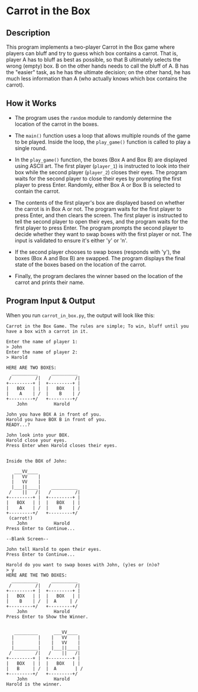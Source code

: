 # Carrot in the Box

## Description

This program implements a two-player Carrot in the Box game where players can bluff and try to guess which box contains a carrot. That is, player A has to bluff as best as possible, so that B ultimately selects the wrong (empty) box. B on the other hands needs to call the bluff of A. B has the "easier" task, as he has the ultimate decision; on the other hand, he has much less information than A (who actually knows which box contains the carrot).

## How it Works

- The program uses the `random` module to randomly determine the location of the carrot in the boxes.

- The `main()` function uses a loop that allows multiple rounds of the game to be played. Inside the loop, the `play_game()` function is called to play a single round.

- In the `play_game()` function, the boxes (Box A and Box B) are displayed using ASCII art. The first player (`player_1`) is instructed to look into their box while the second player (`player_2`) closes their eyes. The program waits for the second player to close their eyes by prompting the first player to press Enter. Randomly, either Box A or Box B is selected to contain the carrot.

- The contents of the first player's box are displayed based on whether the carrot is in Box A or not. The program waits for the first player to press Enter, and then clears the screen. The first player is instructed to tell the second player to open their eyes, and the program waits for the first player to press Enter. The program prompts the second player to decide whether they want to swap boxes with the first player or not. The input is validated to ensure it's either 'y' or 'n'.

- If the second player chooses to swap boxes (responds with 'y'), the boxes (Box A and Box B) are swapped. The program displays the final state of the boxes based on the location of the carrot.

- Finally, the program declares the winner based on the location of the carrot and prints their name.

## Program Input & Output

When you run `carrot_in_box.py`, the output will look like this:

```
Carrot in the Box Game. The rules are simple; To win, bluff until you have a box with a carrot in it.
    
Enter the name of player 1:
> John
Enter the name of player 2:
> Harold

HERE ARE TWO BOXES:
  __________     __________
 /         /|   /         /|
+---------+ |  +---------+ |
|   BOX   | |  |   BOX   | |
|    A    | /  |    B    | /
+---------+/   +---------+/
    John          Harold  

John you have BOX A in front of you.
Harold you have BOX B in front of you.
READY...?

John look into your BOX.
Harold close your eyes.
Press Enter when Harold closes their eyes.


Inside the BOX of John:

   ___VV____
  |   VV    |
  |   VV    |
  |___||____|    __________
 /    ||   /|   /         /|
+---------+ |  +---------+ |
|   BOX   | |  |   BOX   | |
|    A    | /  |    B    | /
+---------+/   +---------+/
 (carrot!)
    John          Harold  
Press Enter to Continue...

--Blank Screen--

John tell Harold to open their eyes.
Press Enter to Continue...

Harold do you want to swap boxes with John, (y)es or (n)o?
> y
HERE ARE THE TWO BOXES:
  __________     __________
 /         /|   /         /|
+---------+ |  +---------+ |
|   BOX   | |  |   BOX   | |
|    B    | /  |  A     | /
+---------+/   +---------+/
    John          Harold  
Press Enter to Show the Winner.


   _________      ___VV____
  |         |    |   VV    |
  |         |    |   VV    |
  |_________|    |___||____|
 /         /|   /    ||   /|
+---------+ |  +---------+ |
|   BOX   | |  |   BOX   | |
|   B     | /  |  A       | /
+---------+/   +---------+/
    John          Harold  
Harold is the winner.
```
